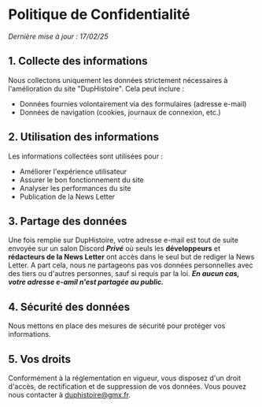 # Politique de Confidentialité

_Dernière mise à jour : 17/02/25_

## 1. Collecte des informations
Nous collectons uniquement les données strictement nécessaires à l'amélioration du site "DupHistoire". Cela peut inclure :
- Données fournies volontairement via des formulaires (adresse e-mail)
- Données de navigation (cookies, journaux de connexion, etc.)

## 2. Utilisation des informations
Les informations collectées sont utilisées pour :
- Améliorer l'expérience utilisateur
- Assurer le bon fonctionnement du site
- Analyser les performances du site
- Publication de la News Letter

## 3. Partage des données
Une fois remplie sur DupHistoire, votre adresse e-mail est tout de suite envoyée sur un salon Discord ***Privé*** où seuls les **développeurs** et **rédacteurs de la News Letter** ont accès dans le seul but de rediger la News Letter. A part cela, nous ne partageons pas vos données personnelles avec des tiers ou d'autres personnes, sauf si requis par la loi.
***En aucun cas, votre adresse e-amil n'est partagée au public.***

## 4. Sécurité des données
Nous mettons en place des mesures de sécurité pour protéger vos informations.

## 5. Vos droits
Conformément à la réglementation en vigueur, vous disposez d'un droit d'accès, de rectification et de suppression de vos 
données. Vous pouvez nous contacter à duphistoire@gmx.fr.
